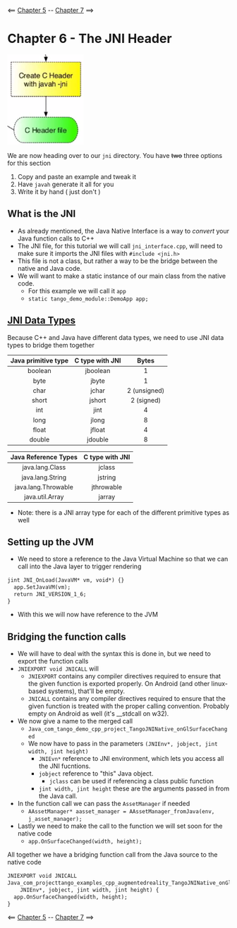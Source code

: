 <== [Chapter 5](./Chapter_05.md) -- [Chapter 7](./Chapter_07.md) ==>

# Chapter 6  - The JNI Header

![JNI Header](../Images/JNI_Header.png)

We are now heading over to our `jni` directory. You have ~~two~~ three options for this section

1. Copy and paste an example and tweak it
2. Have `javah` generate it all for you
3. Write it by hand ( just don't )

## What is the JNI
* As already mentioned, the Java Native Interface is a way to *convert* your Java function calls to C++
* The JNI file, for this tutorial we will call `jni_interface.cpp`, will need to make sure it imports the JNI files with `#include <jni.h>`
* This file is not a class, but rather a way to be the bridge between the native and Java code. 
* We will want to make a static instance of our main class from the native code.
    * For this example we will call it `app`
    * `static tango_demo_module::DemoApp app;`

## [JNI Data Types](http://docs.oracle.com/javase/8/docs/technotes/guides/jni/spec/types.html)

Because C++ and Java have different data types, we need to use JNI data types to bridge them together
    
|Java primitive type | C type with JNI | Bytes        |
|:------------------:|:---------------:|:------------:|
| boolean            | jboolean        | 1            |
| byte               | jbyte           | 1            |
| char               | jchar           | 2 (unsigned) | 
| short              | jshort          | 2 (signed)   |
| int                | jint            | 4            |
| long               | jlong           | 8            |
| float              | jfloat          | 4            |
| double             | jdouble         | 8            |

| Java Reference Types | C type with JNI |
|:--------------------:|:---------------:|
| java.lang.Class      | jclass          |
| java.lang.String     | jstring         |
| java.lang.Throwable  | jthrowable      |
| java.util.Array      | jarray          |

* Note: there is a JNI array type for each of the different primitive types as well



## Setting up the JVM
* We need to store a reference to the Java Virtual Machine so that we can call into the Java layer to trigger rendering

```
jint JNI_OnLoad(JavaVM* vm, void*) {}
  app.SetJavaVM(vm);
  return JNI_VERSION_1_6;
}
```
* With this we will now have reference to the JVM

## Bridging the function calls
* We will have to deal with the syntax this is done in, but we need to export the function calls
* `JNIEXPORT void JNICALL` will 
    * `JNIEXPORT` contains any compiler directives required to ensure that the given function is exported properly. On Android (and other linux-based systems), that'll be empty.
    * `JNICALL` contains any compiler directives required to ensure that the given function is treated with the proper calling convention. Probably empty on Android as well (it's __stdcall on w32).
* We now give a name to the merged call
    * `Java_com_tango_demo_cpp_project_TangoJNINative_onGlSurfaceChanged`
    * We now have to pass in the parameters `(JNIEnv*, jobject, jint width, jint height)`
      * `JNIEvn*` reference to JNI environment, which lets you access all the JNI fucntions.
      * `jobject` reference to "this" Java object.
        * `jclass` can be used if referencing a class public function
      * `jint width, jint height` these are the arguments passed in from the Java call.
* In the function call we can pass the `AssetManager` if needed
    *  `AAssetManager* aasset_manager = AAssetManager_fromJava(env, j_asset_manager);`
* Lastly we need to make the call to the function we will set soon for the native code
    * `app.OnSurfaceChanged(width, height);`

All together we have a bridging function call from the Java source to the native code

```
JNIEXPORT void JNICALL
Java_com_projecttango_examples_cpp_augmentedreality_TangoJNINative_onGlSurfaceChanged(
    JNIEnv*, jobject, jint width, jint height) {
  app.OnSurfaceChanged(width, height);
}
```

<== [Chapter 5](./Chapter_05.md) -- [Chapter 7](./Chapter_07.md) ==>
